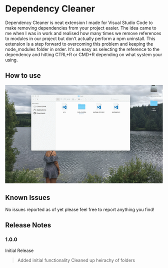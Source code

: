 # Dependency Cleaner
Dependency Cleaner is neat extension I made for Visual Studio Code to make removing dependencies from your project easier. The idea came to me when I was in work and realised how many times we remove references to modules in our project but don't actually perform a npm uninstall. This extension is a step forward to overcoming this problem and keeping the node_modules folder in order. It's as easy as selecting the reference to the dependency and hitting CTRL+R or CMD+R depending on what system your using.

## How to use

![alt text](https://raw.githubusercontent.com/Jackthomsonn/dependency-cleaner/master/images/dependency-cleaner.gif)

## Known Issues

No issues reported as of yet please feel free to report anything you find!

## Release Notes

### 1.0.0
Initial Release
> Added initial functionality
> Cleaned up heirachy of folders
